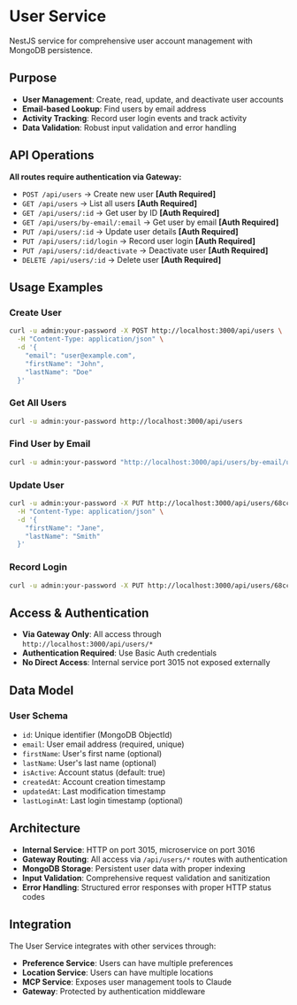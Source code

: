# User Service

NestJS service for comprehensive user account management with MongoDB persistence.

## Purpose

- **User Management**: Create, read, update, and deactivate user accounts
- **Email-based Lookup**: Find users by email address
- **Activity Tracking**: Record user login events and track activity
- **Data Validation**: Robust input validation and error handling

## API Operations

**All routes require authentication via Gateway:**

- `POST /api/users` → Create new user **[Auth Required]**
- `GET /api/users` → List all users **[Auth Required]**
- `GET /api/users/:id` → Get user by ID **[Auth Required]**
- `GET /api/users/by-email/:email` → Get user by email **[Auth Required]**
- `PUT /api/users/:id` → Update user details **[Auth Required]**
- `PUT /api/users/:id/login` → Record user login **[Auth Required]**
- `PUT /api/users/:id/deactivate` → Deactivate user **[Auth Required]**
- `DELETE /api/users/:id` → Delete user **[Auth Required]**

## Usage Examples

### Create User
```bash
curl -u admin:your-password -X POST http://localhost:3000/api/users \
  -H "Content-Type: application/json" \
  -d '{
    "email": "user@example.com",
    "firstName": "John",
    "lastName": "Doe"
  }'
```

### Get All Users
```bash
curl -u admin:your-password http://localhost:3000/api/users
```

### Find User by Email
```bash
curl -u admin:your-password "http://localhost:3000/api/users/by-email/user@example.com"
```

### Update User
```bash
curl -u admin:your-password -X PUT http://localhost:3000/api/users/68cc81757ece8690e78e6ec4 \
  -H "Content-Type: application/json" \
  -d '{
    "firstName": "Jane",
    "lastName": "Smith"
  }'
```

### Record Login
```bash
curl -u admin:your-password -X PUT http://localhost:3000/api/users/68cc81757ece8690e78e6ec4/login
```

## Access & Authentication

- **Via Gateway Only**: All access through `http://localhost:3000/api/users/*`
- **Authentication Required**: Use Basic Auth credentials
- **No Direct Access**: Internal service port 3015 not exposed externally

## Data Model

### User Schema
- `id`: Unique identifier (MongoDB ObjectId)
- `email`: User email address (required, unique)
- `firstName`: User's first name (optional)
- `lastName`: User's last name (optional)
- `isActive`: Account status (default: true)
- `createdAt`: Account creation timestamp
- `updatedAt`: Last modification timestamp
- `lastLoginAt`: Last login timestamp (optional)

## Architecture

- **Internal Service**: HTTP on port 3015, microservice on port 3016
- **Gateway Routing**: All access via `/api/users/*` routes with authentication
- **MongoDB Storage**: Persistent user data with proper indexing
- **Input Validation**: Comprehensive request validation and sanitization
- **Error Handling**: Structured error responses with proper HTTP status codes

## Integration

The User Service integrates with other services through:
- **Preference Service**: Users can have multiple preferences
- **Location Service**: Users can have multiple locations
- **MCP Service**: Exposes user management tools to Claude
- **Gateway**: Protected by authentication middleware